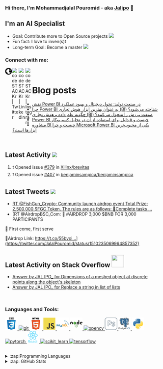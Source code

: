 ### Hi there, I'm Mohammadjalal Pouromid - aka [Jalipo][website] 👋
## I'm an AI Specialist

 
- Goal: Contribute more to Open Source projects <img src="https://media.giphy.com/media/WUlplcMpOCEmTGBtBW/giphy.gif" width="30">
- Fun fact: I love to inven(s)t
- Long-term Goal: Become a master <img src="https://media.giphy.com/media/BMyEGC1ZzwS6W2cc5n/giphy.gif"  width="30" >

### Connect with me:

[<img align="left" alt="codeSTACKr.com" width="22px" src="https://raw.githubusercontent.com/iconic/open-iconic/master/svg/globe.svg" />][website]
[<img align="left" alt="codeSTACKr | Twitter" width="22px" src="https://cdn.jsdelivr.net/npm/simple-icons@v3/icons/twitter.svg" />][twitter]
[<img align="left" alt="codeSTACKr | LinkedIn" width="22px" src="https://cdn.jsdelivr.net/npm/simple-icons@v3/icons/linkedin.svg" />][linkedin]
[<img align="left" alt="codeSTACKr | Instagram" width="22px" src="https://cdn.jsdelivr.net/npm/simple-icons@v3/icons/instagram.svg" />][instagram]

<br />

# Blog posts
<!-- BLOG-POST-LIST:START -->
- [نقش Power BI در صنعت تولید: تحول دیجیتال و بهبود عملکرد](https://cyberuni.ir/blog/%D9%86%D9%82%D8%B4-power-bi-%D8%AF%D8%B1-%D8%B5%D9%86%D8%B9%D8%AA-%D8%AA%D9%88%D9%84%DB%8C%D8%AF-%D8%AA%D8%AD%D9%88%D9%84-%D8%AF%DB%8C%D8%AC%DB%8C%D8%AA%D8%A7%D9%84-%D9%88-%D8%A8%D9%87%D8%A8%D9%88%D8%AF-%D8%B9%D9%85%D9%84%DA%A9%D8%B1%D8%AF/)
- [چرا Power BI به عنوان بهترین ابزار هوش تجاری &lpar;BI&rpar; شناخته می‌شود؟](https://cyberuni.ir/blog/%DA%86%D8%B1%D8%A7-power-bi-%D8%A8%D9%87-%D8%B9%D9%86%D9%88%D8%A7%D9%86-%D8%A8%D9%87%D8%AA%D8%B1%DB%8C%D9%86-%D8%A7%D8%A8%D8%B2%D8%A7%D8%B1-%D9%87%D9%88%D8%B4-%D8%AA%D8%AC%D8%A7%D8%B1%DB%8C-bi-%D8%B4%D9%86%D8%A7%D8%AE%D8%AA%D9%87-%D9%85%DB%8C%D8%B4%D9%88%D8%AF/)
- [چگونه علم داده و هوش تجاری &lpar;BI&rpar; صنعت ورزش را متحول می‌کنند؟](https://cyberuni.ir/blog/%DA%86%DA%AF%D9%88%D9%86%D9%87-%D8%B9%D9%84%D9%85-%D8%AF%D8%A7%D8%AF%D9%87-%D9%88-%D9%87%D9%88%D8%B4-%D8%AA%D8%AC%D8%A7%D8%B1%DB%8C-bi-%D8%B5%D9%86%D8%B9%D8%AA-%D9%88%D8%B1%D8%B2%D8%B4-%D8%B1%D8%A7-%D9%85%D8%AA%D8%AD%D9%88%D9%84-%D9%85%DB%8C%DA%A9%D9%86%D9%86%D8%AF/)
- [Power BI چیست و ۵ دلیل برای استفاده از آن در تحلیل کسب‌وکار](https://cyberuni.ir/blog/power-bi-%DA%86%DB%8C%D8%B3%D8%AA-%D9%88-%DB%B5-%D8%AF%D9%84%DB%8C%D9%84-%D8%A8%D8%B1%D8%A7%DB%8C-%D8%A7%D8%B3%D8%AA%D9%81%D8%A7%D8%AF%D9%87-%D8%A7%D8%B2-%D8%A2%D9%86-%D8%AF%D8%B1-%D8%AA%D8%AD%D9%84%DB%8C%D9%84-%DA%A9%D8%B3%D8%A8%D9%88%DA%A9%D8%A7%D8%B1/)
- [مشاوره BI چیست و چرا Microsoft Power BI یکی از محبوب‌ترین ابزارها است؟](https://cyberuni.ir/blog/%D9%85%D8%B4%D8%A7%D9%88%D8%B1%D9%87-bi-%DA%86%DB%8C%D8%B3%D8%AA-%D9%88-%DA%86%D8%B1%D8%A7-microsoft-power-bi-%DB%8C%DA%A9%DB%8C-%D8%A7%D8%B2-%D9%85%D8%AD%D8%A8%D9%88%D8%A8%D8%AA%D8%B1%DB%8C%D9%86-%D8%A7%D8%A8%D8%B2%D8%A7%D8%B1%D9%87%D8%A7-%D8%A7%D8%B3%D8%AA/)
<!-- BLOG-POST-LIST:END -->


<br/>

## Latest Activity <img src="https://raw.githubusercontent.com/innng/innng/master/assets/kyubey.gif" width="80"> 
<!--START_SECTION:activity-->
1. ❗️ Opened issue [#379](https://github.com/Xilinx/brevitas/issues/379) in [Xilinx/brevitas](https://github.com/Xilinx/brevitas)
2. ❗️ Opened issue [#407](https://github.com/benjaminsampica/benjaminsampica/issues/407) in [benjaminsampica/benjaminsampica](https://github.com/benjaminsampica/benjaminsampica)
<!--END_SECTION:activity-->


## Latest Tweets <img src="https://media.giphy.com/media/26BRxIdjE82KNmVJm/giphy.gif" width="30"> 

<!-- TWITTER:START -->
- [RT @FishGun_Crypto: Community launch airdrop event
Total Prize: 2,500,000 $FGC Token. The rules are as follows:
🐡Complete tasks ...](https://twitter.com/JalalPouromid/status/1510434904487743493)
- [RT @AirdropBSC_Com: 🎁 #AIRDROP 3,000 $BNB FOR 3,000 PARTICIPANTS 

🎁 First come, first serve

🔗Airdrop Link: https://t.co/55bvoi...](https://twitter.com/JalalPouromid/status/1510235069964857352)
<!-- TWITTER:END -->

## Latest Activity on Stack Overflow  <img src="https://media.giphy.com/media/ule4vhcY1xEKQ/giphy.gif" height="40" width = '40'> 

<!-- STACKOVERFLOW:START -->
- [Answer by JAL IPO_ for Dimensions of a meshed object at discrete points along the object&#39;s skeleton](https://stackoverflow.com/questions/79000040/dimensions-of-a-meshed-object-at-discrete-points-along-the-objects-skeleton/79051975#79051975)
- [Answer by JAL IPO_ for Replace a string in list of lists](https://stackoverflow.com/questions/13781828/replace-a-string-in-list-of-lists/75055822#75055822)
<!-- STACKOVERFLOW:END -->

<br/>

  <h3 align="left">Languages and Tools:</h3>
<p align="left"> <a href="https://www.w3schools.com/css/" target="_blank"> <img src="https://raw.githubusercontent.com/devicons/devicon/master/icons/css3/css3-original-wordmark.svg" alt="css3" width="40" height="40"/> </a> <a href="https://git-scm.com/" target="_blank"> <img src="https://www.vectorlogo.zone/logos/git-scm/git-scm-icon.svg" alt="git" width="40" height="40"/> </a> <a href="https://www.w3.org/html/" target="_blank"> <img src="https://raw.githubusercontent.com/devicons/devicon/master/icons/html5/html5-original-wordmark.svg" alt="html5" width="40" height="40"/> </a> <a href="https://developer.mozilla.org/en-US/docs/Web/JavaScript" target="_blank"> <img src="https://raw.githubusercontent.com/devicons/devicon/master/icons/javascript/javascript-original.svg" alt="javascript" width="40" height="40"/> </a> <a href="https://www.mysql.com/" target="_blank"> <img src="https://raw.githubusercontent.com/devicons/devicon/master/icons/mysql/mysql-original-wordmark.svg" alt="mysql" width="40" height="40"/> </a> <a href="https://nodejs.org" target="_blank"> <img src="https://raw.githubusercontent.com/devicons/devicon/master/icons/nodejs/nodejs-original-wordmark.svg" alt="nodejs" width="40" height="40"/> </a> <a href="https://opencv.org/" target="_blank"> <img src="https://www.vectorlogo.zone/logos/opencv/opencv-icon.svg" alt="opencv" width="40" height="40"/> </a> <a href="https://www.photoshop.com/en" target="_blank"> <img src="https://raw.githubusercontent.com/devicons/devicon/master/icons/photoshop/photoshop-line.svg" alt="photoshop" width="40" height="40"/> </a> <a href="https://www.postgresql.org" target="_blank"> <img src="https://raw.githubusercontent.com/devicons/devicon/master/icons/postgresql/postgresql-original-wordmark.svg" alt="postgresql" width="40" height="40"/> </a> <a href="https://www.python.org" target="_blank"> <img src="https://raw.githubusercontent.com/devicons/devicon/master/icons/python/python-original.svg" alt="python" width="40" height="40"/> </a> <a href="https://pytorch.org/" target="_blank"> <img src="https://www.vectorlogo.zone/logos/pytorch/pytorch-icon.svg" alt="pytorch" width="40" height="40"/> </a> <a href="https://reactjs.org/" target="_blank"> <img src="https://raw.githubusercontent.com/devicons/devicon/master/icons/react/react-original-wordmark.svg" alt="react" width="40" height="40"/> </a> <a href="https://scikit-learn.org/" target="_blank"> <img src="https://upload.wikimedia.org/wikipedia/commons/0/05/Scikit_learn_logo_small.svg" alt="scikit_learn" width="40" height="40"/> </a> <a href="https://www.tensorflow.org" target="_blank"> <img src="https://www.vectorlogo.zone/logos/tensorflow/tensorflow-icon.svg" alt="tensorflow" width="40" height="40"/> </a> </p>

<br/>



<details>
  <summary>:zap:Programming Languages</summary>

  [![Top Langs](https://github-readme-stats.vercel.app/api/top-langs/?username=iamjalipo)](https://github.com/anuraghazra/github-readme-stats)

</details>

<details>
  <summary>:zap: GitHub Stats</summary>

  <img align="left" alt="jalipo" src="https://github-readme-stats.codestackr.vercel.app/api?username=iamjalipo&theme=vue&show_icons=true&hide_border=true" />

</details>




[website]: https://iamjalipo.github.io/
[twitter]: https://twitter.com/JalalPouromid
[instagram]: https://www.instagram.com/jalipo_/
[linkedin]: https://www.linkedin.com/in/mohammadjalal-pouromid-9568901b0


